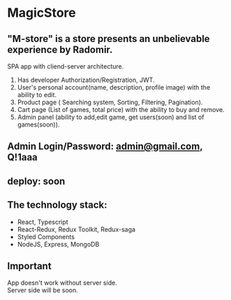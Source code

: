 # MagicStore

## "M-store" is a store presents an unbelievable experience by Radomir.

SPA app with cliend-server architecture.
1. Has developer Authorization/Registration, JWT.
2. User's personal account(name, description, profile image) with the ability to edit.
3. Product page ( Searching system, Sorting, Filtering,
Pagination).
4. Cart page (List of games, total price) with the ability to buy and remove.
5. Admin panel (ability to add,edit game, get users(soon) and list of games(soon)).

## Admin Login/Password: admin@gmail.com, Q!1aaa
## deploy: soon

## The technology stack:
- React, Typescript
- React-Redux, Redux Toolkit, Redux-saga
- Styled Components
- NodeJS, Express, MongoDB

## Important  

App doesn't work without server side.  
Server side will be soon.

